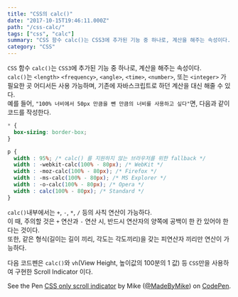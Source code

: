 ```yaml
---
title: "CSS의 calc()"
date: "2017-10-15T19:46:11.000Z"
path: "/css-calc/"
tags: ["css", "calc"]
summary: "CSS 함수 calc()는 CSS3에 추가된 기능 중 하나로, 계산을 해주는 속성이다.  calc()는 <length> <frequency>, <angle>, <time>, <number>, 또는 <integer> 가 필요한 곳 어디서든 사용 가능하며,"
category: "CSS"
---
```


`CSS` 함수 `calc()`는 `CSS3`에 추가된 기능 중 하나로, 계산을 해주는 속성이다.<br />
`calc()`는 `<length>` `<frequency>`, `<angle>`, `<time>`, `<number>`, 또는 `<integer>` 가 필요한 곳 어디서든 사용 가능하며,
기존에 자바스크립트로 하던 계산을 대신 해줄 수 있다.<br />
예를 들어, `"100% 너비에서 50px 만큼을 뺀 만큼의 너비를 사용하고 싶다"`면, 다음과 같이 코드를 작성한다.

```css
* {
  box-sizing: border-box;
}

p {
  width : 95%; /* calc() 를 지원하지 않는 브라우저를 위한 fallback */
  width : -webkit-calc(100% - 80px); /* WebKit */
  width : -moz-calc(100% - 80px); /* Firefox */
  width : -ms-calc(100% - 80px); /* MS Explorer */
  width : -o-calc(100% - 80px); /* Opera */
  width : calc(100% - 80px); /* Standard */
}
```

`calc()`내부에서는 `+`, `-`, `*`, `/` 등의 사칙 연산이 가능하다.<br />
이 때, 주의할 것은 `+` 연산과 `-` 연산 시, 반드시 연산자의 양쪽에 공백이 한 칸 있어야 한다는 것이다.<br />
또한, 같은 형식(길이는 길이 끼리, 각도는 각도끼리)을 갖는 피연산자 끼리만 연산이 가능하다.

다음 코드펜은 `calc()`와 `vh`(View Height, 높이값의 100분의 1 값) 등 `CSS`만을 사용하여 구현한 Scroll Indicator 이다.

<p data-height="265" data-theme-id="dark" data-slug-hash="ZOrEmr" data-default-tab="html,result" data-user="MadeByMike" data-embed-version="2" class="codepen">See the Pen <a href="http://codepen.io/MadeByMike/pen/ZOrEmr/">CSS only scroll indicator</a> by Mike (<a href="http://codepen.io/MadeByMike">@MadeByMike</a>) on <a href="http://codepen.io">CodePen</a>.</p>
<script async src="//assets.codepen.io/assets/embed/ei.js"></script>
